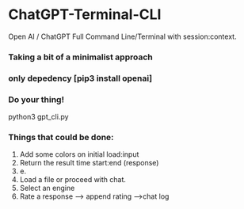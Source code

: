 # ChatGPT-Terminal-CLI
Open AI / ChatGPT Full Command Line/Terminal with session:context.

### Taking a bit of a minimalist approach

### only depedency [pip3 install openai]

### Do your thing!
python3 gpt_cli.py

### Things that could be done:
1. Add some colors on initial load:input
2. Return the result time start:end (response)
3. e.
4. Load a file or proceed with chat.
5. Select an engine
6. Rate a response --> append rating -->chat log
